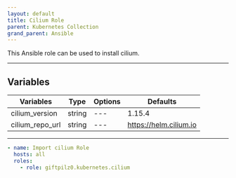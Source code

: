 ```yaml
---
layout: default
title: Cilium Role
parent: Kubernetes Collection
grand_parent: Ansible
---
```


This Ansible role can be used to install cilium.

______________________________________________________________________

## Variables

| Variables       | Type   | Options | Defaults               |
| --------------- | ------ | ------- | ---------------------- |
| cilium_version  | string | ---     | 1.15.4                 |
| cilium_repo_url | string | ---     | https://helm.cilium.io |

______________________________________________________________________

```yaml
- name: Import cilium Role
  hosts: all
  roles:
    - role: giftpilz0.kubernetes.cilium
```
